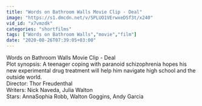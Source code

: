 ```yaml
---
title: "Words on Bathroom Walls Movie Clip - Deal"
image: "https://s1.dmcdn.net/v/SPLUO1VErwxeDSf3t/x240"
vid_id: "x7vmzdk"
categories: "shortfilms"
tags: ["Words on Bathroom Walls","movie","film"]
date: "2020-08-26T07:39:05+03:00"
---
```

Words on Bathroom Walls Movie Clip - Deal  <br>Plot synopsis: A teenager coping with paranoid schizophrenia hopes his new experimental drug treatment will help him navigate high school and the outside world.  <br>Director: Thor Freudenthal  <br>Writers: Nick Naveda, Julia Walton  <br>Stars: AnnaSophia Robb, Walton Goggins, Andy Garcia
